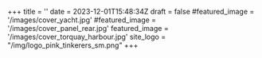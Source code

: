 +++
title = ''
date = 2023-12-01T15:48:34Z
draft = false
#featured_image = '/images/cover_yacht.jpg'
#featured_image = '/images/cover_panel_rear.jpg'
featured_image = '/images/cover_torquay_harbour.jpg'
site_logo = "/img/logo_pink_tinkerers_sm.png"
+++
